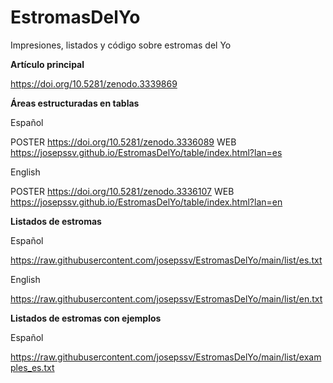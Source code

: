 # EstromasDelYo
Impresiones, listados y código sobre estromas del Yo



**Artículo principal**

  https://doi.org/10.5281/zenodo.3339869


**Áreas estructuradas en tablas**

  Español
  
  POSTER https://doi.org/10.5281/zenodo.3336089
  WEB  https://josepssv.github.io/EstromasDelYo/table/index.html?lan=es
    
  English
  
  POSTER https://doi.org/10.5281/zenodo.3336107
  WEB https://josepssv.github.io/EstromasDelYo/table/index.html?lan=en  

**Listados de estromas**

  Español
  
  https://raw.githubusercontent.com/josepssv/EstromasDelYo/main/list/es.txt 
   
  English
  
  https://raw.githubusercontent.com/josepssv/EstromasDelYo/main/list/en.txt
    
 
 **Listados de estromas con ejemplos**
 
  Español
  
  https://raw.githubusercontent.com/josepssv/EstromasDelYo/main/list/examples_es.txt
       
       
       

